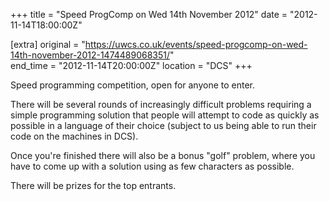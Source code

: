 +++
title = "Speed ProgComp on Wed 14th November 2012"
date = "2012-11-14T18:00:00Z"

[extra]
original = "https://uwcs.co.uk/events/speed-progcomp-on-wed-14th-november-2012-1474489068351/"    
end_time = "2012-11-14T20:00:00Z"
location = "DCS"
+++

Speed programming competition, open for anyone to enter.

There will be several rounds of increasingly difficult problems requiring a simple programming solution that people will attempt to code as quickly as possible in a language of their choice (subject to us being able to run their code on the machines in DCS).

Once you're finished there will also be a bonus "golf" problem, where you have to come up with a solution using as few characters as possible.

There will be prizes for the top entrants.


